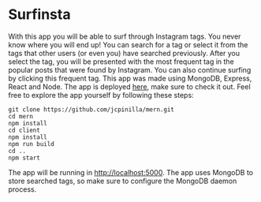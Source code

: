 # Surfinsta

With this app you will be able to surf through Instagram tags. You never know where you will end up!
You can search for a tag or select it from the tags that other users (or even you) have searched previously. After you select the tag, you will be presented with the most frequent tag in the popular posts that were found by Instagram. You can also continue surfing by clicking this frequent tag.
This app was made using MongoDB, Express, React and Node. The app is deployed [here](http://surfinsta.herokuapp.com/), make sure to check it out. Feel free to explore the app yourself by following these steps:
```
git clone https://github.com/jcpinilla/mern.git
cd mern
npm install
cd client
npm install
npm run build
cd ..
npm start
```
The app will be running in [http://localhost:5000](http://localhost:5000). The app uses MongoDB to store searched tags, so make sure to configure the MongoDB daemon process.
